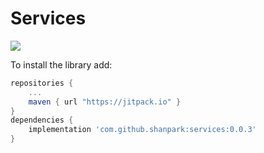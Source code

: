 # Services

[![](https://jitpack.io/v/shanpark/Services.svg)](https://jitpack.io/#shanpark/Services)

To install the library add: 
 
   ```gradle
   repositories { 
       ...
       maven { url "https://jitpack.io" }
   }
   dependencies {
       implementation 'com.github.shanpark:services:0.0.3'
   }
   ```  
